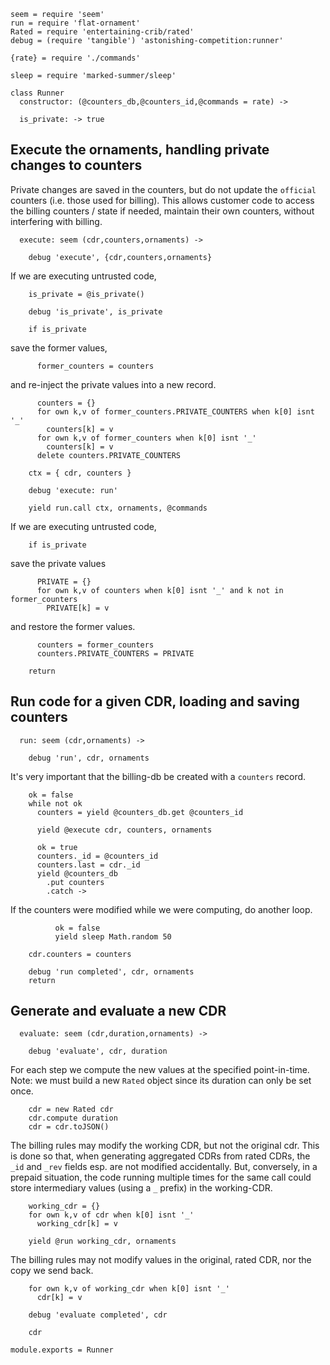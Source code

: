     seem = require 'seem'
    run = require 'flat-ornament'
    Rated = require 'entertaining-crib/rated'
    debug = (require 'tangible') 'astonishing-competition:runner'

    {rate} = require './commands'

    sleep = require 'marked-summer/sleep'

    class Runner
      constructor: (@counters_db,@counters_id,@commands = rate) ->

      is_private: -> true

Execute the ornaments, handling private changes to counters
-----------------------------------------------------------

Private changes are saved in the counters, but do not update the `official` counters (i.e. those used for billing).
This allows customer code to access the billing counters / state if needed, maintain their own counters, without interfering with billing.

      execute: seem (cdr,counters,ornaments) ->

        debug 'execute', {cdr,counters,ornaments}

If we are executing untrusted code,

        is_private = @is_private()

        debug 'is_private', is_private

        if is_private

save the former values,

          former_counters = counters

and re-inject the private values into a new record.

          counters = {}
          for own k,v of former_counters.PRIVATE_COUNTERS when k[0] isnt '_'
            counters[k] = v
          for own k,v of former_counters when k[0] isnt '_'
            counters[k] = v
          delete counters.PRIVATE_COUNTERS

        ctx = { cdr, counters }

        debug 'execute: run'

        yield run.call ctx, ornaments, @commands

If we are executing untrusted code,

        if is_private

save the private values

          PRIVATE = {}
          for own k,v of counters when k[0] isnt '_' and k not in former_counters
            PRIVATE[k] = v

and restore the former values.

          counters = former_counters
          counters.PRIVATE_COUNTERS = PRIVATE

        return

Run code for a given CDR, loading and saving counters
-----------------------------------------------------

      run: seem (cdr,ornaments) ->

        debug 'run', cdr, ornaments

It's very important that the billing-db be created with a `counters` record.

        ok = false
        while not ok
          counters = yield @counters_db.get @counters_id

          yield @execute cdr, counters, ornaments

          ok = true
          counters._id = @counters_id
          counters.last = cdr._id
          yield @counters_db
            .put counters
            .catch ->

If the counters were modified while we were computing, do another loop.

              ok = false
              yield sleep Math.random 50

        cdr.counters = counters

        debug 'run completed', cdr, ornaments
        return

Generate and evaluate a new CDR
-------------------------------

      evaluate: seem (cdr,duration,ornaments) ->

        debug 'evaluate', cdr, duration

For each step we compute the new values at the specified point-in-time.
Note: we must build a new `Rated` object since its duration can only be set once.

        cdr = new Rated cdr
        cdr.compute duration
        cdr = cdr.toJSON()

The billing rules may modify the working CDR, but not the original cdr.
This is done so that, when generating aggregated CDRs from rated CDRs, the `_id` and `_rev` fields esp. are not modified accidentally.
But, conversely, in a prepaid situation, the code running multiple times for the same call could store intermediary values (using a `_` prefix) in the working-CDR.

        working_cdr = {}
        for own k,v of cdr when k[0] isnt '_'
          working_cdr[k] = v

        yield @run working_cdr, ornaments

The billing rules may not modify values in the original, rated CDR,
nor the copy we send back.

        for own k,v of working_cdr when k[0] isnt '_'
          cdr[k] = v

        debug 'evaluate completed', cdr

        cdr

    module.exports = Runner
